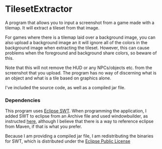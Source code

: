 # TilesetExtractor

A program that allows you to input a screenshot from a game made with a tilemap. It will extract a tileset from that image.

For games where there is a tilemap laid over a background image, you can also upload a background image an it will ignore all of the colors in the background image when extracting the tileset. However, this can cause problems when the foreground and background share colors, so beware of this.

Note that this will not remove the HUD or any NPCs/objects etc. from the screenshot that you upload. The program has no way of discerning what is an object and what is a tile based on graphics alone.

I've included the source code, as well as a compiled jar file.

### Dependencies

This program uses [Eclipse SWT](https://www.eclipse.org/swt/). When programming the application, I added SWT to eclipse from an Archive file and used windowbuilder, as instructed [here](https://www.eclipse.org/swt/eclipse.php), although I believe that there is a way to reference eclipse from Maven, if that is what you prefer.

Because I am providing a compiled jar file, I am redistributing the binaries for SWT, which is distributed under the [Eclipse Public License](https://www.eclipse.org/legal/epl-2.0/)
